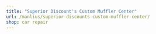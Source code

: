 ```yaml
---
title: "Superior Discount's Custom Muffler Center"
url: /manlius/superior-discounts-custom-muffler-center/
shop: car repair
---
```

